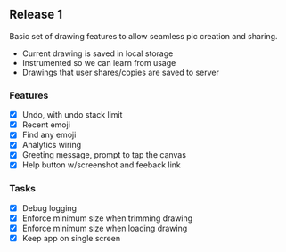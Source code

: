 ## Release 1

Basic set of drawing features to allow seamless pic creation and sharing.
* Current drawing is saved in local storage
* Instrumented so we can learn from usage
* Drawings that user shares/copies are saved to server

### Features

- [x] Undo, with undo stack limit
- [x] Recent emoji
- [x] Find any emoji
- [x] Analytics wiring
- [x] Greeting message, prompt to tap the canvas
- [x] Help button w/screenshot and feeback link

### Tasks

- [x] Debug logging
- [x] Enforce minimum size when trimming drawing
- [x] Enforce minimum size when loading drawing
- [x] Keep app on single screen
